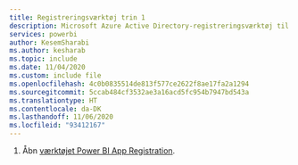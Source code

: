 ```yaml
---
title: Registreringsværktøj trin 1
description: Microsoft Azure Active Directory-registreringsværktøj til Power BI Embedded-analyse, trin 1
services: powerbi
author: KesemSharabi
ms.author: kesharab
ms.topic: include
ms.date: 11/04/2020
ms.custom: include file
ms.openlocfilehash: 4c0b0835514de813f577ce2622f8ae17fa2a1294
ms.sourcegitcommit: 5ccab484cf3532ae3a16acd5fc954b7947bd543a
ms.translationtype: HT
ms.contentlocale: da-DK
ms.lasthandoff: 11/06/2020
ms.locfileid: "93412167"
---
```

1. Åbn [værktøjet Power BI App Registration](https://app.powerbi.com/embedsetup).
